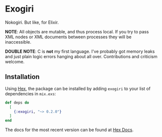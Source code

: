 # Exogiri

Nokogiri.  But like, for Elixir.

**NOTE**: All objects are mutable, and thus process local.  If you try to pass XML nodes or XML documents between processes they will be inaccessible.

**DOUBLE NOTE**: C is **not** my first language.  I've probably got memory leaks and just plain logic errors hanging about all over.  Contributions and criticism welcome.

## Installation

Using [Hex](https://hex.pm), the package can be installed by adding `exogiri` to your list of dependencies in `mix.exs`:

```elixir
def deps do
  [
    {:exogiri, "~> 0.2.0"}
  ]
end
```

The docs for the most recent version can be found at [Hex Docs](https://hexdocs.pm/exogiri).

